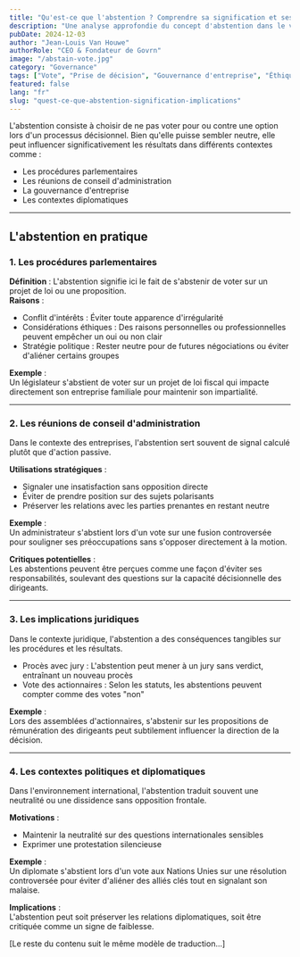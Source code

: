 ```yaml
---
title: "Qu'est-ce que l'abstention ? Comprendre sa signification et ses implications"
description: "Une analyse approfondie du concept d'abstention dans le vote et la prise de décision, explorant son importance, ses implications et ses utilisations stratégiques."
pubDate: 2024-12-03
author: "Jean-Louis Van Houwe"
authorRole: "CEO & Fondateur de Govrn"
image: "/abstain-vote.jpg"
category: "Governance"
tags: ["Vote", "Prise de décision", "Gouvernance d'entreprise", "Éthique"]
featured: false
lang: "fr"
slug: "quest-ce-que-abstention-signification-implications"
---
```


L'abstention consiste à choisir de ne pas voter pour ou contre une option lors d'un processus décisionnel. Bien qu'elle puisse sembler neutre, elle peut influencer significativement les résultats dans différents contextes comme :

- Les procédures parlementaires
- Les réunions de conseil d'administration
- La gouvernance d'entreprise
- Les contextes diplomatiques

---

## L'abstention en pratique

### 1. Les procédures parlementaires

**Définition** : L'abstention signifie ici le fait de s'abstenir de voter sur un projet de loi ou une proposition.  
**Raisons** :  
  - Conflit d'intérêts : Éviter toute apparence d'irrégularité
  - Considérations éthiques : Des raisons personnelles ou professionnelles peuvent empêcher un oui ou non clair
  - Stratégie politique : Rester neutre pour de futures négociations ou éviter d'aliéner certains groupes

**Exemple** :  
Un législateur s'abstient de voter sur un projet de loi fiscal qui impacte directement son entreprise familiale pour maintenir son impartialité.

---

### 2. Les réunions de conseil d'administration

Dans le contexte des entreprises, l'abstention sert souvent de signal calculé plutôt que d'action passive.

**Utilisations stratégiques** :  
  - Signaler une insatisfaction sans opposition directe
  - Éviter de prendre position sur des sujets polarisants
  - Préserver les relations avec les parties prenantes en restant neutre

**Exemple** :  
Un administrateur s'abstient lors d'un vote sur une fusion controversée pour souligner ses préoccupations sans s'opposer directement à la motion.

**Critiques potentielles** :  
Les abstentions peuvent être perçues comme une façon d'éviter ses responsabilités, soulevant des questions sur la capacité décisionnelle des dirigeants.

---

### 3. Les implications juridiques

Dans le contexte juridique, l'abstention a des conséquences tangibles sur les procédures et les résultats.

- Procès avec jury : L'abstention peut mener à un jury sans verdict, entraînant un nouveau procès
- Vote des actionnaires : Selon les statuts, les abstentions peuvent compter comme des votes "non"

**Exemple** :  
Lors des assemblées d'actionnaires, s'abstenir sur les propositions de rémunération des dirigeants peut subtilement influencer la direction de la décision.

---

### 4. Les contextes politiques et diplomatiques

Dans l'environnement international, l'abstention traduit souvent une neutralité ou une dissidence sans opposition frontale.

**Motivations** :  
  - Maintenir la neutralité sur des questions internationales sensibles
  - Exprimer une protestation silencieuse

**Exemple** :  
Un diplomate s'abstient lors d'un vote aux Nations Unies sur une résolution controversée pour éviter d'aliéner des alliés clés tout en signalant son malaise.

**Implications** :  
L'abstention peut soit préserver les relations diplomatiques, soit être critiquée comme un signe de faiblesse.

[Le reste du contenu suit le même modèle de traduction...]